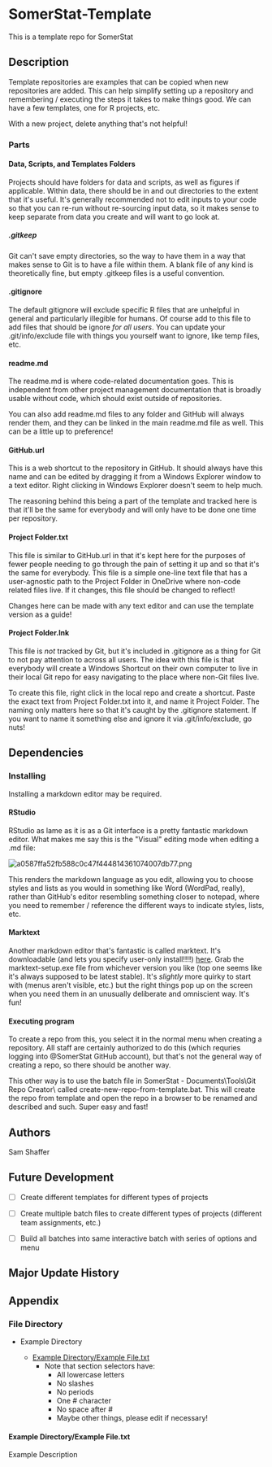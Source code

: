 # SomerStat-Template

This is a template repo for SomerStat

## Description

Template repositories are examples that can be copied when new repositories are added. This can help simplify setting up a repository and remembering / executing the steps it takes to make things good. We can have a few templates, one for R projects, etc.

With a new project, delete anything that's not helpful!

### Parts

#### Data, Scripts, and Templates Folders

Projects should have folders for data and scripts, as well as figures if applicable. Within data, there should be in and out directories to the extent that it's useful. It's generally recommended not to edit inputs to your code so that you can re-run without re-sourcing input data, so it makes sense to keep separate from data you create and will want to go look at.

##### .gitkeep

Git can't save empty directories, so the way to have them in a way that makes sense to Git is to have a file within them. A blank file of any kind is theoretically fine, but empty .gitkeep files is a useful convention.

#### .gitignore

The default gitignore will exclude specific R files that are unhelpful in general and particularly illegible for humans. Of course add to this file to add files that should be ignore *for all users*. You can update your .git/info/exclude file with things you yourself want to ignore, like temp files, etc.

#### readme.md

The readme.md is where code-related documentation goes. This is independent from other project management documentation that is broadly usable without code, which should exist outside of repositories. 

You can also add readme.md files to any folder and GitHub will always render them, and they can be linked in the main readme.md file as well. This can be a little up to preference!

#### GitHub.url

This is a web shortcut to the repository in GitHub. It should always have this name and can be edited by dragging it from a Windows Explorer window to a text editor. Right clicking in Windows Explorer doesn't seem to help much.

The reasoning behind this being a part of the template and tracked here is that it'll be the same for everybody and will only have to be done one time per repository.

#### Project Folder.txt

This file is similar to GitHub.url in that it's kept here for the purposes of fewer people needing to go through the pain of setting it up and so that it's the same for everybody. This file is a simple one-line text file that has a user-agnostic path to the Project Folder in OneDrive where non-code related files live. If it changes, this file should be changed to reflect!

Changes here can be made with any text editor and can use the template version as a guide!

#### Project Folder.lnk

This file is *not* tracked by Git, but it's included in .gitignore as a thing for Git to not pay attention to across all users. The idea with this file is that everybody will create a Windows Shortcut on their own computer to live in their local Git repo for easy navigating to the place where non-Git files live. 

To create this file, right click in the local repo and create a shortcut. Paste the exact text from Project Folder.txt into it, and name it Project Folder. The naming only matters here so that it's caught by the .gitignore statement. If you want to name it something else and ignore it via .git/info/exclude, go nuts!

## Dependencies

### Installing

Installing a markdown editor may be required.

#### RStudio

RStudio as lame as it is as a Git interface is a pretty fantastic markdown editor. What makes me say this is the "Visual" editing mode when editing a .md file:

![a0587ffa52fb588c0c47f444814361074007db77.png](md-images/24a07417f2a04f7b5a0dddf6efc39a63a085d5c8.png)

This renders the markdown language as you edit, allowing you to choose styles and lists as you would in something like Word (WordPad, really), rather than GitHub's editor resembling something closer to notepad, where you need to remember / reference the different ways to indicate styles, lists, etc.

#### Marktext

Another markdown editor that's fantastic is called marktext. It's downloadable (and lets you specify user-only install!!!!) [here](https://github.com/marktext/marktext/releases). Grab the marktext-setup.exe file from whichever version you like (top one seems like it's always supposed to be latest stable). It's *slightly* more quirky to start with (menus aren't visible, etc.) but the right things pop up on the screen when you need them in an unusually deliberate and omniscient way. It's fun!

#### Executing program

To create a repo from this, you select it in the normal menu when creating a repository. All staff are certainly authorized to do this (which requries logging into @SomerStat GitHub account), but that's not the general way of creating a repo, so there should be another way.

This other way is to use the batch file in SomerStat - Documents\Tools\Git Repo Creator\ called create-new-repo-from-template.bat. This will create the repo from template and open the repo in a browser to be renamed and described and such. Super easy and fast!

## Authors

Sam Shaffer

## Future Development

- [ ] Create different templates for different types of projects

- [ ] Create multiple batch files to create different types of projects (different team assignments, etc.)

- [ ] Build all batches into same interactive batch with series of options and menu

## Major Update History

## Appendix

### File Directory

- Example Directory
  
  - [Example Directory/Example
    File.txt](#example-directoryexample-filetxt)
    - Note that section selectors have:
      - All lowercase letters
      - No slashes
      - No periods
      - One # character
      - No space after #
      - Maybe other things, please edit if necessary!

#### Example Directory/Example File.txt

Example Description 
